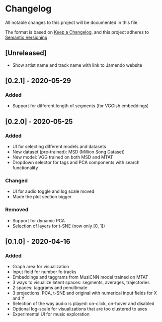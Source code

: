 # Changelog
All notable changes to this project will be documented in this file.

The format is based on [Keep a Changelog](https://keepachangelog.com/en/1.0.0/),
and this project adheres to [Semantic Versioning](https://semver.org/spec/v2.0.0.html).

## [Unreleased]

- Show artist name and track name with link to Jamendo website

## [0.2.1] - 2020-05-29

### Added
- Support for different length of segments (for VGGish embeddings)

## [0.2.0] - 2020-05-25

### Added
- UI for selecting different models and datasets
- New dataset (pre-trained): MSD (Million Song Dataset)
- New model: VGG trained on both MSD and MTAT
- Dropdown selector for tags and PCA components with search functionality

### Changed
- UI for audio toggle and log scale moved
- Made the plot section bigger

### Removed

- Support for dynamic PCA
- Selection of layers for t-SNE (now only [0, 1])

## [0.1.0] - 2020-04-16

### Added
- Graph area for visualization
- Input field for number fo tracks
- Embeddings and taggrams from MusiCNN model trained on MTAT
- 3 ways to visualize latent spaces: segments, averages, trajectories
- 2 spaces: taggrams and penultimate
- 3 projections: PCA, t-SNE and original with numerical input fields for X and Y
- Selection of the way audio is played: on-click, on-hover and disabled
- Optional log-scale for visualizations that are too clustered to axes
- Experimental UI for music exploration
